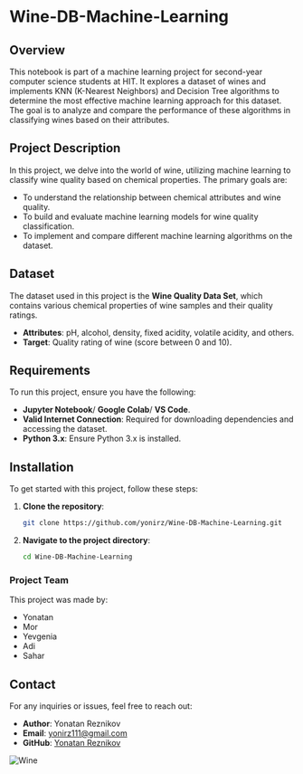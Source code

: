 # Wine-DB-Machine-Learning
## Overview

This notebook is part of a machine learning project for second-year computer science students at HIT.
It explores a dataset of wines and implements KNN (K-Nearest Neighbors) and Decision Tree algorithms to determine the most effective machine learning approach for this dataset.
The goal is to analyze and compare the performance of these algorithms in classifying wines based on their attributes.


## Project Description

In this project, we delve into the world of wine, utilizing machine learning to classify wine quality based on chemical properties. The primary goals are:

- To understand the relationship between chemical attributes and wine quality.
- To build and evaluate machine learning models for wine quality classification.
- To implement and compare different machine learning algorithms on the dataset.

## Dataset

The dataset used in this project is the **Wine Quality Data Set**, which contains various chemical properties of wine samples and their quality ratings.

- **Attributes**: pH, alcohol, density, fixed acidity, volatile acidity, and others.
- **Target**: Quality rating of wine (score between 0 and 10).

## Requirements

To run this project, ensure you have the following:

- **Jupyter Notebook**/ **Google Colab**/ **VS Code**.
- **Valid Internet Connection**: Required for downloading dependencies and accessing the dataset.
- **Python 3.x**: Ensure Python 3.x is installed.

## Installation

To get started with this project, follow these steps:

1. **Clone the repository**:
    ```bash
    git clone https://github.com/yonirz/Wine-DB-Machine-Learning.git
    ```

2. **Navigate to the project directory**:
    ```bash
    cd Wine-DB-Machine-Learning
    ```

### Project Team

This project was made by:
- Yonatan
- Mor
- Yevgenia
- Adi
- Sahar

## Contact

For any inquiries or issues, feel free to reach out:

- **Author**: Yonatan Reznikov
- **Email**: yonirz111@gmail.com
- **GitHub**: [Yonatan Reznikov](https://github.com/YonatanReznikov)

![Wine](https://github.com/yonirz/Wine-DB-Machine-Learning/assets/131947490/39e7f0d8-27f2-4b86-993b-ca544c7db098)


